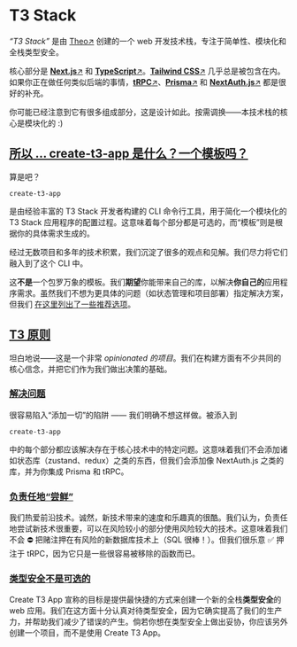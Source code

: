 # T3 Stack

_“T3 Stack”_ 是由 [Theo↗](https://twitter.com/t3dotgg) 创建的一个 web 开发技术栈，专注于简单性、模块化和全栈类型安全。

核心部分是 [**Next.js**↗](https://nextjs.org/) 和 [**TypeScript**↗](https://typescriptlang.org/)。[**Tailwind CSS**↗](https://tailwindcss.com/) 几乎总是被包含在内。如果你正在做任何类似后端的事情，[**tRPC**↗](https://trpc.io/)、[**Prisma**↗](https://prisma.io/) 和 [**NextAuth.js**↗](https://next-auth.js.org/) 都是很好的补充。

你可能已经注意到它有很多组成部分，这是设计如此。按需调换——本技术栈的核心是模块化的 :)

## [所以 … create-t3-app 是什么？一个模板吗？](https://create.t3.gg/zh-hans/introduction#所以--create-t3-app-是什么一个模板吗)

算是吧？

```
create-t3-app
```

是由经验丰富的 T3 Stack 开发者构建的 CLI 命令行工具，用于简化一个模块化的 T3 Stack 应用程序的配置过程。这意味着每个部分都是可选的，而“模板”则是根据你的具体需求生成的。

经过无数项目和多年的技术积累，我们沉淀了很多的观点和见解。我们尽力将它们融入到了这个 CLI 中。

这**不是**一个包罗万象的模板。我们**期望**你能带来自己的库，以解决**你自己的**应用程序需求。虽然我们不想为更具体的问题（如状态管理和项目部署）指定解决方案，但我们 [在这里列出了一些推荐选项](https://create.t3.gg/zh-hans/other-recs)。

## [T3 原则](https://create.t3.gg/zh-hans/introduction#t3-原则)

坦白地说——这是一个非常 _opinionated 的项目_。我们在构建方面有不少共同的核心信念，并把它们作为我们做出决策的基础。

### [解决问题](https://create.t3.gg/zh-hans/introduction#解决问题)

很容易陷入“添加一切”的陷阱 —— 我们明确不想这样做。被添入到

```
create-t3-app
```

中的每个部分都应该解决存在于核心技术中的特定问题。这意味着我们不会添加诸如状态库（zustand、redux）之类的东西，但我们会添加像 NextAuth.js 之类的库，并为你集成 Prisma 和 tRPC。

### [负责任地“尝鲜”](https://create.t3.gg/zh-hans/introduction#负责任地尝鲜)

我们热爱前沿技术。诚然，新技术带来的速度和乐趣真的很酷。我们认为，负责任地尝试新技术很重要，可以在风险较小的部分使用风险较大的技术。这意味着我们不会 ⛔️ 把赌注押在有风险的新数据库技术上（SQL 很棒！）。但我们很乐意 ✅ 押注于 tRPC，因为它只是一些很容易被移除的函数而已。

### [类型安全不是可选的](https://create.t3.gg/zh-hans/introduction#类型安全不是可选的)

Create T3 App 宣称的目标是提供最快捷的方式来创建一个新的全栈**类型安全**的 web 应用。我们在这方面十分认真对待类型安全，因为它确实提高了我们的生产力，并帮助我们减少了错误的产生。倘若你想在类型安全上做出妥协，你应该另外创建一个项目，而不是使用 Create T3 App。
